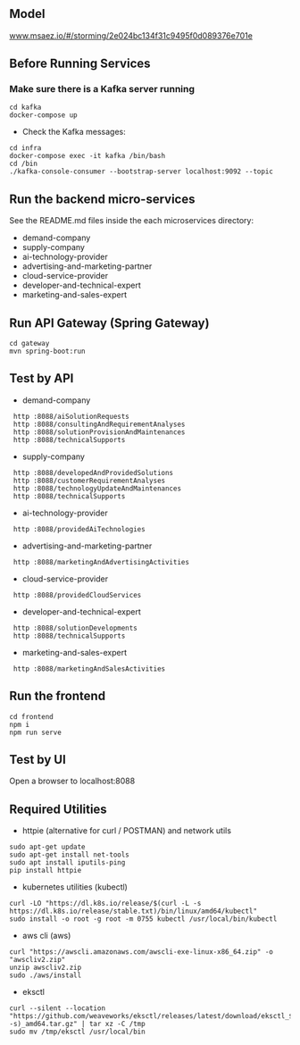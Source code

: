 # 

## Model
www.msaez.io/#/storming/2e024bc134f31c9495f0d089376e701e

## Before Running Services
### Make sure there is a Kafka server running
```
cd kafka
docker-compose up
```
- Check the Kafka messages:
```
cd infra
docker-compose exec -it kafka /bin/bash
cd /bin
./kafka-console-consumer --bootstrap-server localhost:9092 --topic
```

## Run the backend micro-services
See the README.md files inside the each microservices directory:

- demand-company
- supply-company
- ai-technology-provider
- advertising-and-marketing-partner
- cloud-service-provider
- developer-and-technical-expert
- marketing-and-sales-expert


## Run API Gateway (Spring Gateway)
```
cd gateway
mvn spring-boot:run
```

## Test by API
- demand-company
```
 http :8088/aiSolutionRequests 
 http :8088/consultingAndRequirementAnalyses 
 http :8088/solutionProvisionAndMaintenances 
 http :8088/technicalSupports 
```
- supply-company
```
 http :8088/developedAndProvidedSolutions 
 http :8088/customerRequirementAnalyses 
 http :8088/technologyUpdateAndMaintenances 
 http :8088/technicalSupports 
```
- ai-technology-provider
```
 http :8088/providedAiTechnologies 
```
- advertising-and-marketing-partner
```
 http :8088/marketingAndAdvertisingActivities 
```
- cloud-service-provider
```
 http :8088/providedCloudServices 
```
- developer-and-technical-expert
```
 http :8088/solutionDevelopments 
 http :8088/technicalSupports 
```
- marketing-and-sales-expert
```
 http :8088/marketingAndSalesActivities 
```


## Run the frontend
```
cd frontend
npm i
npm run serve
```

## Test by UI
Open a browser to localhost:8088

## Required Utilities

- httpie (alternative for curl / POSTMAN) and network utils
```
sudo apt-get update
sudo apt-get install net-tools
sudo apt install iputils-ping
pip install httpie
```

- kubernetes utilities (kubectl)
```
curl -LO "https://dl.k8s.io/release/$(curl -L -s https://dl.k8s.io/release/stable.txt)/bin/linux/amd64/kubectl"
sudo install -o root -g root -m 0755 kubectl /usr/local/bin/kubectl
```

- aws cli (aws)
```
curl "https://awscli.amazonaws.com/awscli-exe-linux-x86_64.zip" -o "awscliv2.zip"
unzip awscliv2.zip
sudo ./aws/install
```

- eksctl 
```
curl --silent --location "https://github.com/weaveworks/eksctl/releases/latest/download/eksctl_$(uname -s)_amd64.tar.gz" | tar xz -C /tmp
sudo mv /tmp/eksctl /usr/local/bin
```

